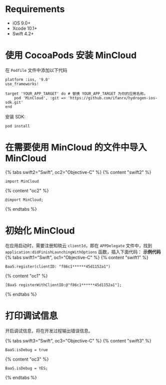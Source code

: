 # Requirements

* iOS 9.0+
* Xcode 10.1+
* Swift 4.2+

# 使用 CocoaPods 安装 MinCloud

在 `Podfile` 文件中添加以下代码

```
platform :ios, '9.0'
use_frameworks!

target 'YOUR_APP_TARGET' do # 替换 YOUR_APP_TARGET 为你的应用名称。
    pod 'MinCloud', :git => 'https://github.com/ifanrx/hydrogen-ios-sdk.git'
end
```

安装 SDK:

```
pod install
```

# 在需要使用 MinCloud 的文件中导入 MinCloud

{% tabs swift2="Swift", oc2="Objective-C" %}
{% content "swift2" %}
```
import MinCloud
```
{% content "oc2" %}
```
@import MinCloud;
```
{% endtabs %}

# 初始化 MinCloud

在应用启动时，需要注册知晓云 `clientId`，即在 `APPDelegate` 文件中，找到 `application:didFinishLaunchingWithOptions` 函数，插入下面代码：
**示例代码**
{% tabs swift1="Swift", oc1="Objective-C" %}
{% content "swift1" %}
```
BaaS.register(clientID: "f86c1******45d1152a1")
```
{% content "oc1" %}
```
[BaaS registerWithClientID:@"f86c1******45d1152a1"];
```
{% endtabs %}

# 打印调试信息

开启调试信息，将在开发过程输出错误信息。

{% tabs swift3="Swift", oc3="Objective-C" %}
{% content "swift3" %}
```
BaaS.isDebug = true
```
{% content "oc3" %}
```
BaaS.isDebug = YES;
```
{% endtabs %}
